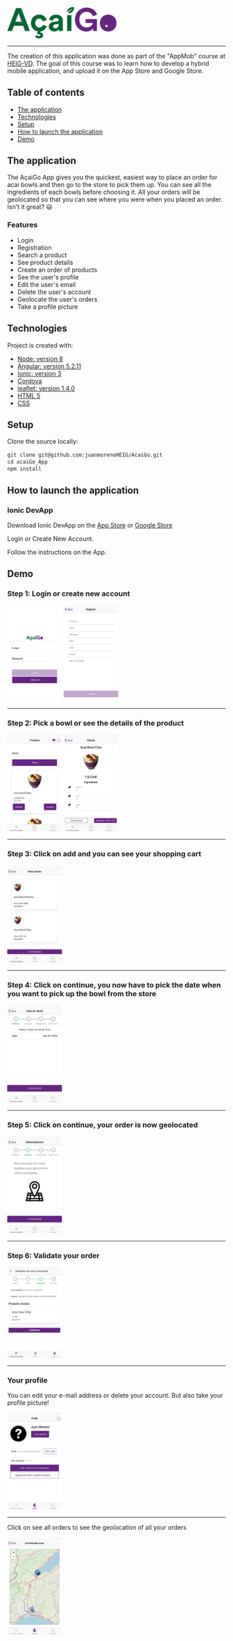 <img src="src/assets/imgs/acai.png" width="50%" height="50%">

---

The creation of this application was done as part of the "AppMob" course at [HEIG-VD](https://heig-vd.ch/). The goal of this course was to learn how to develop a hybrid mobile application,
and upload it on the App Store and Google Store.

## Table of contents
* [The application](#the-application)
* [Technologies](#technologies)
* [Setup](#setup)
* [How to launch the application](#How-to-Launch-the-application)
* [Demo](#Demo)

## The application
The AçaiGo App gives you the quickest, easiest way to place an order for acai bowls and then go to the store to pick them up.
You can see all the ingredients of each bowls before choosing it. All your orders will be geolocated so that you can see where you were when you placed an order. Isn't it great? :smiley:

### Features

* Login
* Registration
* Search a product
* See product details
* Create an order of products
* See the user's profile
* Edit the user's email
* Delete the user's account
* Geolocate the user's orders
* Take a profile picture

	
## Technologies
Project is created with:

* [Node: version 8](https://angularjs.org/)
* [Angular: version 5.2.11](https://angularjs.org/)
* [Ionic: version 3](https://ionicframework.com/getting-started/)
* [Cordova](https://cordova.apache.org/) 
* [leaflet: version 1.4.0](https://leafletjs.com/)
* [HTML 5](https://www.w3.org/TR/html52/)
* [CSS](https://www.w3.org/Style/CSS/)

## Setup

Clone the source locally:

```
git clone git@github.com:juanmorenoHEIG/AcaiGo.git
cd acaiGo_App
npm install
```

## How to launch the application

### Ionic DevApp

  Download Ionic DevApp on the [App Store](https://itunes.apple.com/us/app/ionic-devapp/id1233447133?mt=8) or [Google Store](https://play.google.com/store/apps/details?id=io.ionic.devapp&hl=fr_CH)
  
  Login or Create New Account.
  
  Follow the instructions on the App.
  
## Demo

### Step 1: Login or create new account

<img src="screenshots/login.jpg" width="25%" height="25%">


<img src="screenshots/register.jpg" width="25%" height="25%">

----

### Step 2: Pick a bowl or see the details of the product

<img src="screenshots/products.jpg" width="25%" height="25%">


<img src="screenshots/details.jpg" width="25%" height="25%">


----

### Step 3: Click on add and you can see your shopping cart

<img src="screenshots/panier.jpg" width="25%" height="25%">


----

### Step 4: Click on continue, you now have to pick the date when you want to pick up the bowl from the store

<img src="screenshots/date.jpg" width="25%" height="25%">


----

### Step 5: Click on continue, your order is now geolocated

<img src="screenshots/geoloc.jpg" width="25%" height="25%">


----

### Step 6: Validate your order

<img src="screenshots/validation.jpg" width="25%" height="25%">


----

### Your profile

You can edit your e-mail address or delete your account. But also take your profile picture!

<img src="screenshots/user.jpg" width="25%" height="25%">


----


Click on see all orders to see the geolocation of all your orders

<img src="screenshots/ordersgeo.jpg" width="25%" height="25%">

